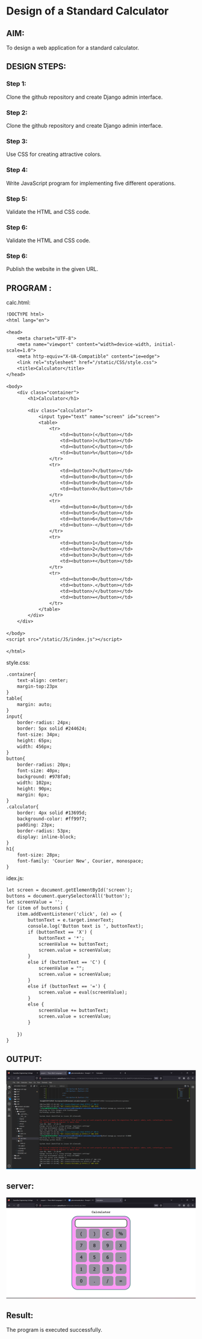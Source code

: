 # Design of a Standard Calculator

## AIM:

To design a web application for a standard calculator.

## DESIGN STEPS:

### Step 1:

Clone the github repository and create Django admin interface.

### Step 2:

Clone the github repository and create Django admin interface.

### Step 3:

Use CSS for creating attractive colors.

### Step 4:

Write JavaScript program for implementing five different operations.

### Step 5:

Validate the HTML and CSS code.

### Step 6:

Validate the HTML and CSS code.

### Step 6:

Publish the website in the given URL.

## PROGRAM :

calc.html:
```
!DOCTYPE html>
<html lang="en">

<head>
    <meta charset="UTF-8">
    <meta name="viewport" content="width=device-width, initial-scale=1.0">
    <meta http-equiv="X-UA-Compatible" content="ie=edge">
    <link rel="stylesheet" href="/static/CSS/style.css">
    <title>Calculator</title>
</head>

<body>
    <div class="container">
        <h1>Calculator</h1>

        <div class="calculator">
            <input type="text" name="screen" id="screen">
            <table>
                <tr>
                    <td><button>(</button></td>
                    <td><button>)</button></td>
                    <td><button>C</button></td>
                    <td><button>%</button></td>
                </tr>
                <tr>
                    <td><button>7</button></td>
                    <td><button>8</button></td>
                    <td><button>9</button></td>
                    <td><button>X</button></td>
                </tr>
                <tr>
                    <td><button>4</button></td>
                    <td><button>5</button></td>
                    <td><button>6</button></td>
                    <td><button>-</button></td>
                </tr>
                <tr>
                    <td><button>1</button></td>
                    <td><button>2</button></td>
                    <td><button>3</button></td>
                    <td><button>+</button></td>
                </tr>
                <tr>
                    <td><button>0</button></td>
                    <td><button>.</button></td>
                    <td><button>/</button></td>
                    <td><button>=</button></td>
                </tr>
            </table>
        </div>
    </div>

</body>
<script src="/static/JS/index.js"></script>

</html>
```
style.css:
```
.container{
    text-align: center;
    margin-top:23px
}
table{
    margin: auto;
}
input{
    border-radius: 24px;
    border: 5px solid #244624;
    font-size: 34px;
    height: 65px;
    width: 456px;
}
button{
    border-radius: 20px;
    font-size: 40px;
    background: #978fa0;
    width: 102px;
    height: 90px;
    margin: 6px;
}  
.calculator{
    border: 4px solid #13695d;
    background-color: #ff99f7;
    padding: 23px;
    border-radius: 53px;
    display: inline-block;
}
h1{
    font-size: 28px;
    font-family: 'Courier New', Courier, monospace;
}
```
idex.js:
```
let screen = document.getElementById('screen');
buttons = document.querySelectorAll('button');
let screenValue = '';
for (item of buttons) {
    item.addEventListener('click', (e) => {
        buttonText = e.target.innerText;
        console.log('Button text is ', buttonText);
        if (buttonText == 'X') {
            buttonText = '*';
            screenValue += buttonText;
            screen.value = screenValue;
        }
        else if (buttonText == 'C') {
            screenValue = "";
            screen.value = screenValue;
        }
        else if (buttonText == '=') {
            screen.value = eval(screenValue);
        }
        else {
            screenValue += buttonText;
            screen.value = screenValue;
        }

    })
}
```
## OUTPUT:

![OUTPUT](./ex8.png)

## server:

![OUTPUT](./ex8out.png)


## Result:

The program is executed successfully.

